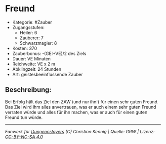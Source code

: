 # Freund  
- Kategorie: #Zauber  
- Zugangsstufen:  
  - Heiler: 6  
  - Zauberer: 7  
  - Schwarzmagier: 8  
- Kosten: 370  
- Zauberbonus: -(GEI+VE)/2 des Ziels  
- Dauer: VE Minuten  
- Reichweite: VE x 2 m  
- Abklingzeit: 24 Stunden  
- Art: geistesbeeinflussende Zauber     

## Beschreibung:
Bei Erfolg hält das Ziel den ZAW (und nur ihn!) für einen sehr guten Freund.<br>Das Ziel wird ihm alles anvertrauen, was er auch einem sehr guten Freund verraten würde und alles für ihn machen, was er auch für einen guten Freund tun würde.


___
*Fanwerk für [Dungeonslayers](https://www.dungeonslayers.net/) (C) Christian Kennig | Quelle: GRW | Lizenz: [CC-BY-NC-SA 4.0](https://creativecommons.org/licenses/by-nc-sa/4.0/deed.de)*
